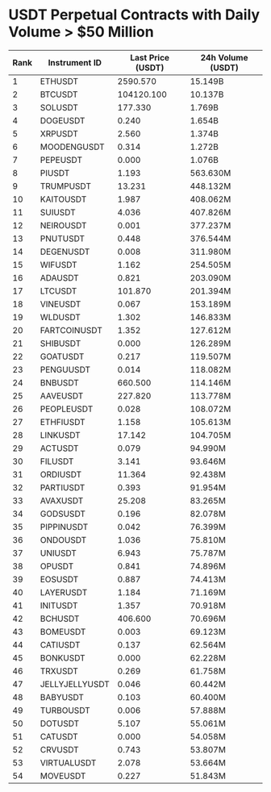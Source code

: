 # USDT Perpetual Contracts with Daily Volume > $50 Million

| Rank | Instrument ID | Last Price (USDT) | 24h Volume (USDT) |
|------|---------------|-------------------|-------------------|
| 1 | ETHUSDT | 2590.570 | 15.149B |
| 2 | BTCUSDT | 104120.100 | 10.137B |
| 3 | SOLUSDT | 177.330 | 1.769B |
| 4 | DOGEUSDT | 0.240 | 1.654B |
| 5 | XRPUSDT | 2.560 | 1.374B |
| 6 | MOODENGUSDT | 0.314 | 1.272B |
| 7 | PEPEUSDT | 0.000 | 1.076B |
| 8 | PIUSDT | 1.193 | 563.630M |
| 9 | TRUMPUSDT | 13.231 | 448.132M |
| 10 | KAITOUSDT | 1.987 | 408.062M |
| 11 | SUIUSDT | 4.036 | 407.826M |
| 12 | NEIROUSDT | 0.001 | 377.237M |
| 13 | PNUTUSDT | 0.448 | 376.544M |
| 14 | DEGENUSDT | 0.008 | 311.980M |
| 15 | WIFUSDT | 1.162 | 254.505M |
| 16 | ADAUSDT | 0.821 | 203.090M |
| 17 | LTCUSDT | 101.870 | 201.394M |
| 18 | VINEUSDT | 0.067 | 153.189M |
| 19 | WLDUSDT | 1.302 | 146.833M |
| 20 | FARTCOINUSDT | 1.352 | 127.612M |
| 21 | SHIBUSDT | 0.000 | 126.289M |
| 22 | GOATUSDT | 0.217 | 119.507M |
| 23 | PENGUUSDT | 0.014 | 118.082M |
| 24 | BNBUSDT | 660.500 | 114.146M |
| 25 | AAVEUSDT | 227.820 | 113.778M |
| 26 | PEOPLEUSDT | 0.028 | 108.072M |
| 27 | ETHFIUSDT | 1.158 | 105.613M |
| 28 | LINKUSDT | 17.142 | 104.705M |
| 29 | ACTUSDT | 0.079 | 94.990M |
| 30 | FILUSDT | 3.141 | 93.646M |
| 31 | ORDIUSDT | 11.364 | 92.438M |
| 32 | PARTIUSDT | 0.393 | 91.954M |
| 33 | AVAXUSDT | 25.208 | 83.265M |
| 34 | GODSUSDT | 0.196 | 82.078M |
| 35 | PIPPINUSDT | 0.042 | 76.399M |
| 36 | ONDOUSDT | 1.036 | 75.810M |
| 37 | UNIUSDT | 6.943 | 75.787M |
| 38 | OPUSDT | 0.841 | 74.896M |
| 39 | EOSUSDT | 0.887 | 74.413M |
| 40 | LAYERUSDT | 1.184 | 71.169M |
| 41 | INITUSDT | 1.357 | 70.918M |
| 42 | BCHUSDT | 406.600 | 70.696M |
| 43 | BOMEUSDT | 0.003 | 69.123M |
| 44 | CATIUSDT | 0.137 | 62.564M |
| 45 | BONKUSDT | 0.000 | 62.228M |
| 46 | TRXUSDT | 0.269 | 61.758M |
| 47 | JELLYJELLYUSDT | 0.046 | 60.442M |
| 48 | BABYUSDT | 0.103 | 60.400M |
| 49 | TURBOUSDT | 0.006 | 57.888M |
| 50 | DOTUSDT | 5.107 | 55.061M |
| 51 | CATUSDT | 0.000 | 54.058M |
| 52 | CRVUSDT | 0.743 | 53.807M |
| 53 | VIRTUALUSDT | 2.078 | 53.664M |
| 54 | MOVEUSDT | 0.227 | 51.843M |
